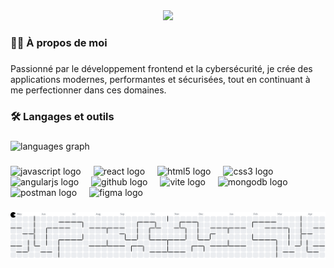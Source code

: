 <div align="center">
  <img src="https://profile-counter.glitch.me/jeremydlny/count.svg?"  />
</div>

###

<h3 align="left">👩‍💻  À propos de moi</h3>

###

<p align="left">Passionné par le développement frontend et la cybersécurité, je crée des applications modernes, performantes et sécurisées, tout en continuant à me perfectionner dans ces domaines.</p>

###

<h3 align="left">🛠 Langages et outils</h3>

###

<div align="left">
  <img src="https://github-readme-stats.vercel.app/api/top-langs?username=jeremydlny&locale=fr&hide_title=false&layout=compact&card_width=320&langs_count=5&theme=dracula&hide_border=false&order=2" height="150" alt="languages graph"  />
</div>

###

<div align="left">
  <img src="https://cdn.jsdelivr.net/gh/devicons/devicon/icons/javascript/javascript-original.svg" height="40" alt="javascript logo"  />
  <img width="12" />
  <img src="https://cdn.jsdelivr.net/gh/devicons/devicon/icons/react/react-original.svg" height="40" alt="react logo"  />
  <img width="12" />
  <img src="https://cdn.jsdelivr.net/gh/devicons/devicon/icons/html5/html5-original.svg" height="40" alt="html5 logo"  />
  <img width="12" />
  <img src="https://cdn.jsdelivr.net/gh/devicons/devicon/icons/css3/css3-original.svg" height="40" alt="css3 logo"  />
  <img width="12" />
  <img src="https://cdn.simpleicons.org/angular/DD0031" height="40" alt="angularjs logo"  />
  <img width="12" />
  <img src="https://skillicons.dev/icons?i=github" height="40" alt="github logo"  />
  <img width="12" />
  <img src="https://skillicons.dev/icons?i=vite" height="40" alt="vite logo"  />
  <img width="12" />
  <img src="https://skillicons.dev/icons?i=mongodb" height="40" alt="mongodb logo"  />
  <img width="12" />
  <img src="https://cdn.simpleicons.org/postman/FF6C37" height="40" alt="postman logo"  />
  <img width="12" />
  <img src="https://skillicons.dev/icons?i=figma" height="40" alt="figma logo"  />
</div>

###

<picture>
  <source media="(prefers-color-scheme: dark)" srcset="https://raw.githubusercontent.com/jeremydlny/jeremydlny/output/pacman-contribution-graph-dark.svg">
  <source media="(prefers-color-scheme: light)" srcset="https://raw.githubusercontent.com/jeremydlny/jeremydlny/output/pacman-contribution-graph.svg">
  <img alt="pacman contribution graph" src="https://raw.githubusercontent.com/jeremydlny/jeremydlny/output/pacman-contribution-graph.svg">
</picture>

###
